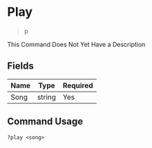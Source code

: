 # Play
> p

This Command Does Not Yet Have a Description

## Fields

| Name | Type | Required |
|------|------|----------|
| Song | string | Yes |

## Command Usage
```
?play <song>
```